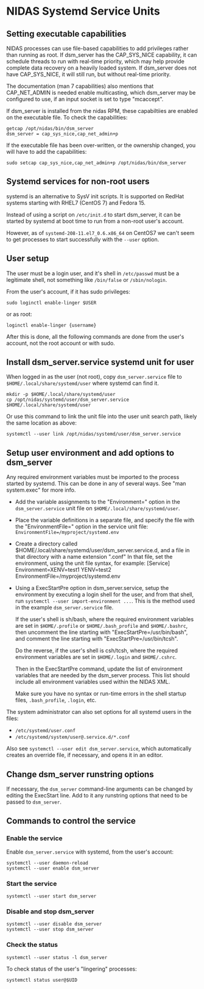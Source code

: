 # NIDAS Systemd Service Units

## Setting executable capabilities

NIDAS processes can use file-based capabilities to add privileges rather than
running as root.  If dsm_server has the CAP_SYS_NICE capability, it can
schedule threads to run with real-time priority, which may help provide
complete data recovery on a heavily loaded system. If dsm_server does not have
CAP_SYS_NICE, it will still run, but without real-time priority.

The documentation (man 7 capabilities) also mentions that CAP_NET_ADMIN
is needed enable multicasting, which dsm_server may be configured to use,
if an input socket is set to type "mcaccept".

If dsm_server is installed from the nidas RPM, these capabiltiies
are enabled on the executable file. To check the capabilities:

    getcap /opt/nidas/bin/dsm_server
    dsm_server = cap_sys_nice,cap_net_admin+p

If the executable file has been over-written, or the ownership changed,
you will have to add the capabilities:

    sudo setcap cap_sys_nice,cap_net_admin+p /opt/nidas/bin/dsm_server

## Systemd services for non-root users

systemd is an alternative to SysV init scripts.  It is supported on RedHat
systems starting with RHEL7 (CentOS 7) and Fedora 15.

Instead of using a script on `/etc/init.d` to start dsm_server, it can be
started by systemd at boot time to run from a non-root user's account.

However, as of `systemd-208-11.el7_0.6.x86_64` on CentOS7 we can't seem to get
processes to start successfully with the `--user` option.

## User setup

The user must be a login user, and it's shell in `/etc/passwd` must be a
legitimate shell, not something like `/bin/false` or `/sbin/nologin`.

From the user's account, if it has sudo privileges:

    sudo loginctl enable-linger $USER

or as root:

    loginctl enable-linger {username}

After this is done, all the following commands are done from the user's
account, not the root account or with sudo.

## Install dsm_server.service systemd unit for user

When logged in as the user (not root), copy `dsm_server.service` file to
`$HOME/.local/share/systemd/user` where systemd can find it.

    mkdir -p $HOME/.local/share/systemd/user 
    cp /opt/nidas/systemd/user/dsm_server.service $HOME/.local/share/systemd/user 

Or use this command to link the unit file into the user unit search path,
likely the same location as above:

    systemctl --user link /opt/nidas/systemd/user/dsm_server.service

## Setup user environment and add options to dsm_server

Any required environment variables must be imported to the
process started by systemd. This can be done in any of several
ways. See "man system.exec" for more info.

- Add the variable assignments to the "Environment=" option in the
  `dsm_server.service` unit file on `$HOME/.local/share/systemd/user`.

- Place the variable definitions in a separate file, and specify the file
  with the "EnvironmentFile=" option in the service unit file:
  `EnvironmentFile=/myproject/systemd.env`

- Create a directory called
  $HOME/.local/share/systemd/user/dsm_server.service.d, and
  a file in that directory with a name extension ".conf"
  In that file, set the environment, using the unit file syntax,
  for example:
  [Service]
  Environment=XENV=test1 YENV=test2
  EnvironmentFile=/myproject/systemd.env

- Using a ExecStartPre option in dsm_server.service, setup the environment by
  executing a login shell for the user, and from that shell, run `systemctl
  --user import-environment ...`.  This is the method used in the example
  `dsm_server.service` file.

  If the user's shell is sh/bash, where the required environment variables are
  set in `$HOME/.profile` or `$HOME/.bash_profile` and `$HOME/.bashrc`, then
  uncomment the line starting with "ExecStartPre=/usr/bin/bash", and comment
  the line starting with "ExecStartPre=/usr/bin/tcsh".

  Do the reverse, if the user's shell is csh/tcsh, where the required
  environment variables are set in `$HOME/.login` and `$HOME/.cshrc`.

  Then in the ExecStartPre command, update the list of environment
  variables that are needed by the dsm_server process. This list
  should include all environment variables used within the NIDAS XML.

  Make sure you have no syntax or run-time errors in the shell startup files,
  `.bash_profile`, `.login`, etc.

The system administrator can also set options for all systemd users in the
files:

- `/etc/systemd/user.conf`
- `/etc/systemd/system/user@.service.d/*.conf`

Also see `systemctl --user edit dsm_server.service`, which automatically
creates an override file, if necessary, and opens it in an editor.

## Change dsm_server runstring options

If necessary, the `dsm_server` command-line arguments can be changed by
editing the ExecStart line.  Add to it any runstring options that need to be
passed to `dsm_server`.

## Commands to control the service

### Enable the service

Enable `dsm_server.service` with systemd, from the user's account:

    systemctl --user daemon-reload
    systemctl --user enable dsm_server

### Start the service

    systemctl --user start dsm_server

### Disable and stop dsm_server

    systemctl --user disable dsm_server
    systemctl --user stop dsm_server

### Check the status

    systemctl --user status -l dsm_server

To check status of the user's "lingering" processes:

    systemctl status user@$UID
